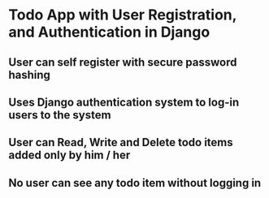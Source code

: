 
# Todo App with User Registration, and Authentication in Django

## User can self register with secure password hashing

## Uses Django authentication system to log-in users to the system

## User can Read, Write and Delete todo items added only by him / her

## No user can see any todo item without logging in
